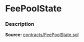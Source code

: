 # FeePoolState

### Description <a id="description"></a>

**Source:** [contracts/FeePoolState.sol](https://github.com/perifinance/peri-finance/blob/master/contracts/FeePoolState.sol)

